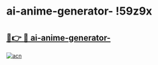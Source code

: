 # ai-anime-generator- !59z9x

# <h2><a href="https://ebky4r.esa.edu.pl?title=ai-anime-generator-&ref=59z9x">🔗👉 🔴 ai-anime-generator-</a></h2>

[![acn](https://github.com/user-attachments/assets/0f9c940e-d8b0-45ae-aac7-cd30a18b3e1c)](https://ebky4r.esa.edu.pl?title=ai-anime-generator-&ref=59z9x)

